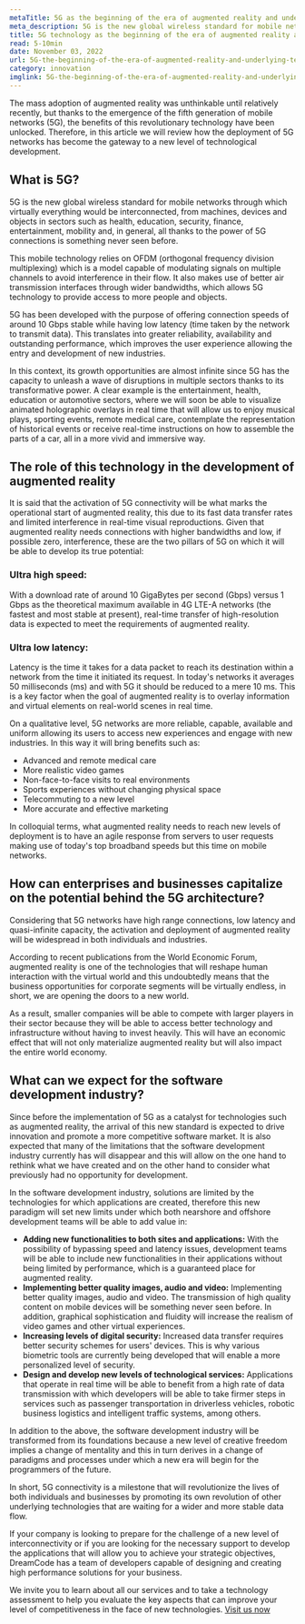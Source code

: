 ```yaml
---
metaTitle: 5G as the beginning of the era of augmented reality and underlying technologies.
meta_description: 5G is the new global wireless standard for mobile networks which virtually everything would be interconnected, from machines, devices and objects in all sectors in general like we never seen before.
title: 5G technology as the beginning of the era of augmented reality and other underlying technologies
read: 5-10min
date: November 03, 2022
url: 5G-the-beginning-of-the-era-of-augmented-reality-and-underlying-technologies
category: innovation
imglink: 5G-the-beginning-of-the-era-of-augmented-reality-and-underlying-technologies.jpg
---
```


The mass adoption of augmented reality was unthinkable until relatively recently, but thanks to the emergence of the fifth generation of mobile networks (5G), the benefits of this revolutionary technology have been unlocked. Therefore, in this article we will review how the deployment of 5G networks has become the gateway to a new level of technological development.

## What is 5G?

5G is the new global wireless standard for mobile networks through which virtually everything would be interconnected, from machines, devices and objects in sectors such as health, education, security, finance, entertainment, mobility and, in general, all thanks to the power of 5G connections is something never seen before.

This mobile technology relies on OFDM (orthogonal frequency division multiplexing) which is a model capable of modulating signals on multiple channels to avoid interference in their flow. It also makes use of better air transmission interfaces through wider bandwidths, which allows 5G technology to provide access to more people and objects.

5G has been developed with the purpose of offering connection speeds of around 10 Gbps stable while having low latency (time taken by the network to transmit data). This translates into greater reliability, availability and outstanding performance, which improves the user experience allowing the entry and development of new industries.

In this context, its growth opportunities are almost infinite since 5G has the capacity to unleash a wave of disruptions in multiple sectors thanks to its transformative power. A clear example is the entertainment, health, education or automotive sectors, where we will soon be able to visualize animated holographic overlays in real time that will allow us to enjoy musical plays, sporting events, remote medical care, contemplate the representation of historical events or receive real-time instructions on how to assemble the parts of a car, all in a more vivid and immersive way.

## The role of this technology in the development of augmented reality

It is said that the activation of 5G connectivity will be what marks the operational start of augmented reality, this due to its fast data transfer rates and limited interference in real-time visual reproductions. Given that augmented reality needs connections with higher bandwidths and low, if possible zero, interference, these are the two pillars of 5G on which it will be able to develop its true potential:

### Ultra high speed:

With a download rate of around 10 GigaBytes per second (Gbps) versus 1 Gbps as the theoretical maximum available in 4G LTE-A networks (the fastest and most stable at present), real-time transfer of high-resolution data is expected to meet the requirements of augmented reality.

### Ultra low latency:

Latency is the time it takes for a data packet to reach its destination within a network from the time it initiated its request. In today's networks it averages 50 milliseconds (ms) and with 5G it should be reduced to a mere 10 ms. This is a key factor when the goal of augmented reality is to overlay information and virtual elements on real-world scenes in real time.

On a qualitative level, 5G networks are more reliable, capable, available and uniform allowing its users to access new experiences and engage with new industries. In this way it will bring benefits such as:

- Advanced and remote medical care
- More realistic video games
- Non-face-to-face visits to real environments
- Sports experiences without changing physical space
- Telecommuting to a new level
- More accurate and effective marketing

In colloquial terms, what augmented reality needs to reach new levels of deployment is to have an agile response from servers to user requests making use of today's top broadband speeds but this time on mobile networks.

## How can enterprises and businesses capitalize on the potential behind the 5G architecture?

Considering that 5G networks have high range connections, low latency and quasi-infinite capacity, the activation and deployment of augmented reality will be widespread in both individuals and industries.

According to recent publications from the World Economic Forum, augmented reality is one of the technologies that will reshape human interaction with the virtual world and this undoubtedly means that the business opportunities for corporate segments will be virtually endless, in short, we are opening the doors to a new world.

As a result, smaller companies will be able to compete with larger players in their sector because they will be able to access better technology and infrastructure without having to invest heavily. This will have an economic effect that will not only materialize augmented reality but will also impact the entire world economy.

## What can we expect for the software development industry?

Since before the implementation of 5G as a catalyst for technologies such as augmented reality, the arrival of this new standard is expected to drive innovation and promote a more competitive software market. It is also expected that many of the limitations that the software development industry currently has will disappear and this will allow on the one hand to rethink what we have created and on the other hand to consider what previously had no opportunity for development.

In the software development industry, solutions are limited by the technologies for which applications are created, therefore this new paradigm will set new limits under which both nearshore and offshore development teams will be able to add value in:

- **Adding new functionalities to both sites and applications:**
  With the possibility of bypassing speed and latency issues, development teams will be able to include new functionalities in their applications without being limited by performance, which is a guaranteed place for augmented reality.
- **Implementing better quality images, audio and video:**
  Implementing better quality images, audio and video.
  The transmission of high quality content on mobile devices will be something never seen before. In addition, graphical sophistication and fluidity will increase the realism of video games and other virtual experiences.
- **Increasing levels of digital security:**
  Increased data transfer requires better security schemes for users' devices. This is why various biometric tools are currently being developed that will enable a more personalized level of security.
- **Design and develop new levels of technological services:**
  Applications that operate in real time will be able to benefit from a high rate of data transmission with which developers will be able to take firmer steps in services such as passenger transportation in driverless vehicles, robotic business logistics and intelligent traffic systems, among others.

In addition to the above, the software development industry will be transformed from its foundations because a new level of creative freedom implies a change of mentality and this in turn derives in a change of paradigms and processes under which a new era will begin for the programmers of the future.

In short, 5G connectivity is a milestone that will revolutionize the lives of both individuals and businesses by promoting its own revolution of other underlying technologies that are waiting for a wider and more stable data flow.

If your company is looking to prepare for the challenge of a new level of interconnectivity or if you are looking for the necessary support to develop the applications that will allow you to achieve your strategic objectives, DreamCode has a team of developers capable of designing and creating high performance solutions for your business.

We invite you to learn about all our services and to take a technology assessment to help you evaluate the key aspects that can improve your level of competitiveness in the face of new technologies. [Visit us now](https://www.dreamcodesoft.com/en/services)
